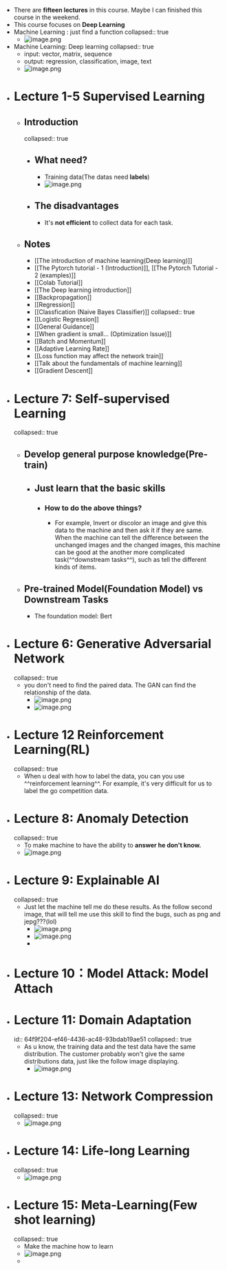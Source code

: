- There are **fifteen lectures** in this course. Maybe I can finished this course in the weekend.
- This course focuses on **Deep Learning**
- Machine Learning : just find a function
  collapsed:: true
	- ![image.png](../assets/image_1694102662611_0.png)
- Machine Learning: Deep learning
  collapsed:: true
	- input: vector, matrix, sequence
	- output: regression, classification, image, text
	- ![image.png](../assets/image_1694102734812_0.png)
- # Lecture 1-5 Supervised Learning
	- ## Introduction
	  collapsed:: true
		- ## What need?
			- Training data(The datas need **labels**)
			- ![image.png](../assets/image_1694102854815_0.png)
		- ## The disadvantages
			- It's **not efficient** to collect data for each task.
	- ## Notes
		- [[The introduction of machine learning(Deep learning)]]
		- [[The Pytorch tutorial - 1 (Introduction)]], [[The Pytorch Tutorial - 2 (examples)]]
		- [[Colab Tutorial]]
		- [[The Deep learning introduction]]
		- [[Backpropagation]]
		- [[Regression]]
		- [[Classfication (Naive Bayes Classifier)]]
		  collapsed:: true
		- [[Logistic Regression]]
		- [[General Guidance]]
		- [[When gradient is small... (Optimization Issue)]]
		- [[Batch and Momentum]]
		- [[Adaptive Learning Rate]]
		- [[Loss function may affect the network train]]
		- [[Talk about the fundamentals of machine learning]]
		- [[Gradient Descent]]
- # Lecture 7: Self-supervised Learning
  collapsed:: true
	- ## Develop general purpose knowledge(**Pre-train**)
		- ## Just learn that the basic skills
			- ### How to do the above things?
				- For example, Invert or discolor an image and give this data to the machine and then ask it if they are same. When the machine can tell the difference between the unchanged images and the changed images, this machine can be good at the another more complicated task(^^downstream tasks^^), such as tell the different kinds of items.
	- ## Pre-trained Model(Foundation Model) vs Downstream Tasks
		- The foundation model: Bert
- # Lecture 6: Generative Adversarial Network
  collapsed:: true
	- you don't need to find the paired data. The GAN can find the relationship of the data.
		- ![image.png](../assets/image_1694102958189_0.png)
		- ![image.png](../assets/image_1694101472436_0.png)
- # Lecture 12 Reinforcement Learning(RL)
  collapsed:: true
	- When u deal with how to label the data, you can you use ^^reinforcement learning^^. For example, it's very difficult for us to label the go competition data.
- # Lecture 8: Anomaly Detection
  collapsed:: true
	- To make machine to have the ability to **answer he don't know.**
	- ![image.png](../assets/image_1694101672974_0.png)
- # Lecture 9: Explainable AI
  collapsed:: true
	- Just let the machine tell me do these results. As the follow second image, that will tell me use this skill to find the bugs, such as png and jepg???(lol)
		- ![image.png](../assets/image_1694101746099_0.png)
		- ![image.png](../assets/image_1694101915012_0.png)
		-
- # Lecture 10：Model Attack: Model Attach
- # Lecture 11: Domain Adaptation
  id:: 64f9f204-ef46-4436-ac48-93bdab19ae51
  collapsed:: true
	- As u know, the training data and the test data have the same distribution. The customer probably won't give the same distributions data, just like the follow image displaying.
		- ![image.png](../assets/image_1694102224671_0.png)
- # Lecture 13: Network Compression
  collapsed:: true
	- ![image.png](../assets/image_1694102263370_0.png)
- # Lecture 14: Life-long Learning
  collapsed:: true
	- ![image.png](../assets/image_1694102319013_0.png)
- # Lecture 15: Meta-Learning(Few shot learning)
  collapsed:: true
	- Make the machine how to learn
	- ![image.png](../assets/image_1694102393965_0.png)
	-
